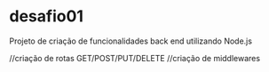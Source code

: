 # desafio01

Projeto de criação de funcionalidades back end utilizando Node.js

//criação de rotas GET/POST/PUT/DELETE
//criação de middlewares
